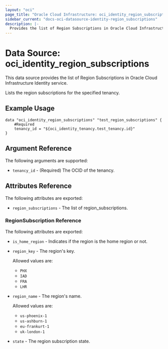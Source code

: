 ```yaml
---
layout: "oci"
page_title: "Oracle Cloud Infrastructure: oci_identity_region_subscriptions"
sidebar_current: "docs-oci-datasource-identity-region_subscriptions"
description: |-
  Provides the list of Region Subscriptions in Oracle Cloud Infrastructure Identity service
---
```


# Data Source: oci_identity_region_subscriptions
This data source provides the list of Region Subscriptions in Oracle Cloud Infrastructure Identity service.

Lists the region subscriptions for the specified tenancy.

## Example Usage

```hcl
data "oci_identity_region_subscriptions" "test_region_subscriptions" {
	#Required
	tenancy_id = "${oci_identity_tenancy.test_tenancy.id}"
}
```

## Argument Reference

The following arguments are supported:

* `tenancy_id` - (Required) The OCID of the tenancy.


## Attributes Reference

The following attributes are exported:

* `region_subscriptions` - The list of region_subscriptions.

### RegionSubscription Reference

The following attributes are exported:

* `is_home_region` - Indicates if the region is the home region or not.
* `region_key` - The region's key.

	Allowed values are:
	* `PHX`
	* `IAD`
	* `FRA`
	* `LHR` 
* `region_name` - The region's name.

	Allowed values are:
	* `us-phoenix-1`
	* `us-ashburn-1`
	* `eu-frankurt-1`
	* `uk-london-1` 
* `state` - The region subscription state.

